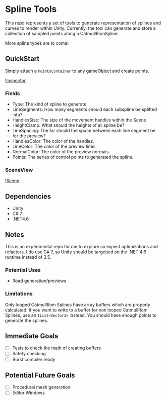# Spline Tools #

This repo represents a set of tools to generate representation of splines and curves to render within Unity. Currently, the 
tool can generate and store a collection of sampled points along a CatmullRomSpline.

More spline types are to come!

## QuickStart ##
Simply attach a `PointsContainer` to any gameObject and create points.

[!Inspector](https://github.com/psuong/SplineTools/blob/overhaul/structure/Images/PointsContainer.png)

### Fields ###
* Type:         The kind of spline to generate
* LineSegments: How many segments should each subspline be splitted into?
* HandlesSize:  The size of the movement handles within the Scene
* HeightClamp:  What should the heights of all spline be?
* LineSpacing:  The far should the space between each line segment be for the preview?
* HandlesColor: The color of the handles.
* LineColor:    The color of the preview lines.
* NormalColor:  The color of the preview normals.
* Points:       The series of control points to generated the spline.

### SceneView ###
[!Scene](https://github.com/psuong/SplineTools/blob/overhaul/structure/Images/PointsContainer.png)

## Dependencies ##
* Unity
* C# 7
* .NET4.6

## Notes ##
This is an experimental repo for me to explore so expect optimizations and refactors. I do use C# 7, so Unity should be targetted 
on the .NET 4.6 runtime instead of 3.5.

### Potential Uses ###
* Road generation/previews

### Limitations ###
Only looped CatmullRom Splines have array buffers which are properly calculated. If you want to write to a buffer for non looped 
CatmullRom Splines, use an `IList<Vector3>` instead. You should have enough points to generate the splines.

## Immediate Goals ##
* [ ] Tests to check the math of creating buffers
* [ ] Safety checking
* [ ] Burst compiler ready

## Potential Future Goals ##
* [ ] Procedural mesh generation
* [ ] Editor Windows
